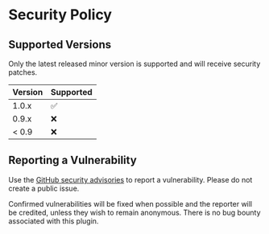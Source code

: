 # Security Policy

## Supported Versions

Only the latest released minor version is supported and will receive security patches.

| Version | Supported          |
| ------- | ------------------ |
| 1.0.x   | :white_check_mark: |
| 0.9.x   | :x:                |
| < 0.9   | :x:                |


## Reporting a Vulnerability

Use the [GitHub security advisories](https://github.com/Alef-Burzmali/netbox-data-flows/security/advisories/new) to report a vulnerability. Please do not create a public issue.

Confirmed vulnerabilities will be fixed when possible and the reporter will be credited, unless they wish to remain anonymous. There is no bug bounty associated with this plugin.
